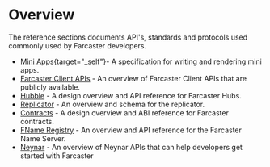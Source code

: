 # Overview

The reference sections documents API's, standards and protocols used commonly used by Farcaster developers.

<!-- prettier-ignore -->
- [Mini Apps](https://miniapps.farcaster.xyz){target="_self"}- A specification for writing and rendering mini apps.
- [Farcaster Client APIs](/reference/warpcast/api) - An overview of Farcaster Client APIs that are publicly available.
- [Hubble](/reference/hubble/architecture) - A design overview and API reference for Farcaster Hubs.
- [Replicator](/reference/replicator/schema) - An overview and schema for the replicator.
- [Contracts](/reference/contracts/index) - A design overview and ABI reference for Farcaster contracts.
- [FName Registry](/reference/fname/api) - An overview and API reference for the Farcaster Name Server.
- [Neynar](/reference/third-party/neynar/index) - An overview of Neynar APIs that can help developers get started with Farcaster
